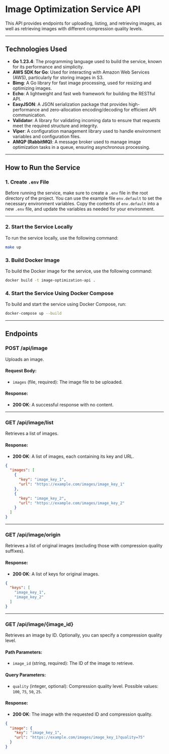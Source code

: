 # Image Optimization Service API

This API provides endpoints for uploading, listing, and retrieving images, as well as retrieving images with different
compression quality levels.

---

## Technologies Used

- **Go 1.23.4**: The programming language used to build the service, known for its performance and simplicity.
- **AWS SDK for Go**: Used for interacting with Amazon Web Services (AWS), particularly for storing images in S3.
- **Bimg**: A Go library for fast image processing, used for resizing and optimizing images.
- **Echo**: A lightweight and fast web framework for building the RESTful API.
- **EasyJSON**: A JSON serialization package that provides high-performance and zero-allocation encoding/decoding for efficient API communication.
- **Validator**: A library for validating incoming data to ensure that requests meet the required structure and integrity.
- **Viper**: A configuration management library used to handle environment variables and configuration files.
- **AMQP (RabbitMQ)**: A message broker used to manage image optimization tasks in a queue, ensuring asynchronous processing.

---

## How to Run the Service

### 1. Create `.env` File

Before running the service, make sure to create a `.env` file in the root directory of the project. You can use the
example file `env.default` to set the necessary environment variables. Copy the contents of `env.default` into a new
`.env` file, and update the variables as needed for your environment.

--- 

### 2. Start the Service Locally

To run the service locally, use the following command:

```bash
make up
```

### 3. Build Docker Image

To build the Docker image for the service, use the following command:

```bash
docker build -t image-optimization-api .
```

### 4. Start the Service Using Docker Compose

To build and start the service using Docker Compose, run:

```bash
docker-compose up --build
```

---

## Endpoints

### POST /api/image

Uploads an image.

#### Request Body:

- `images` (file, required): The image file to be uploaded.

#### Response:

- **200 OK**: A successful response with no content.

---

### GET /api/image/list

Retrieves a list of images.

#### Response:

- **200 OK**: A list of images, each containing its key and URL.

```json
{
  "images": [
    {
      "key": "image_key_1",
      "url": "https://example.com/images/image_key_1"
    },
    {
      "key": "image_key_2",
      "url": "https://example.com/images/image_key_2"
    }
  ]
}
```

---

### GET /api/image/origin

Retrieves a list of original images (excluding those with compression quality suffixes).

#### Response:

- **200 OK**: A list of keys for original images.

```json
{
  "keys": [
    "image_key_1",
    "image_key_2"
  ]
}
```

---

### GET /api/image/{image_id}

Retrieves an image by ID. Optionally, you can specify a compression quality level.

#### Path Parameters:

- `image_id` (string, required): The ID of the image to retrieve.

#### Query Parameters:

- `quality` (integer, optional): Compression quality level. Possible values: `100`, `75`, `50`, `25`.

#### Response:

- **200 OK**: The image with the requested ID and compression quality.

```json
{
  "image": {
    "key": "image_key_1",
    "url": "https://example.com/images/image_key_1?quality=75"
  }
}
```

